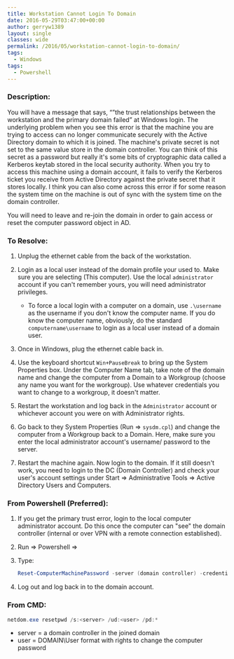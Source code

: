 ```yaml
---
title: Workstation Cannot Login To Domain
date: 2016-05-29T03:47:00+00:00
author: gerryw1389
layout: single
classes: wide
permalink: /2016/05/workstation-cannot-login-to-domain/
tags:
  - Windows
tags:
  - Powershell
---
```

<!--more-->

### Description:

You will have a message that says, &#8220;&#8221;the trust relationships between the workstation and the primary domain failed&#8221; at Windows login. The underlying problem when you see this error is that the machine you are trying to access can no longer communicate securely with the Active Directory domain to which it is joined. The machine's private secret is not set to the same value store in the domain controller. You can think of this secret as a password but really it's some bits of cryptographic data called a Kerberos keytab stored in the local security authority. When you try to access this machine using a domain account, it fails to verify the Kerberos ticket you receive from Active Directory against the private secret that it stores locally. I think you can also come across this error if for some reason the system time on the machine is out of sync with the system time on the domain controller.

You will need to leave and re-join the domain in order to gain access or reset the computer password object in AD.

### To Resolve:

1. Unplug the ethernet cable from the back of the workstation.

2. Login as a local user instead of the domain profile your used to. Make sure you are selecting (This computer). Use the local `administrator` account if you can't remember yours, you will need administrator privileges.

   - To force a local login with a computer on a domain, use `.\username` as the username if you don't know the computer name. If you do know the computer name, obviously, do the standard `computername\username` to login as a local user instead of a domain user.

3. Once in Windows, plug the ethernet cable back in.

4. Use the keyboard shortcut `Win+PauseBreak` to bring up the System Properties box. Under the Computer Name tab, take note of the domain name and change the computer from a Domain to a Workgroup (choose any name you want for the workgroup). Use whatever credentials you want to change to a workgroup, it doesn't matter.

5. Restart the workstation and log back in the `Administrator` account or whichever account you were on with Administrator rights.

6. Go back to they System Properties (Run => `sysdm.cpl`) and change the computer from a Workgroup back to a Domain. Here, make sure you enter the local administrator account's username/ password to the server.

7. Restart the machine again. Now login to the domain. If it still doesn't work, you need to login to the DC (Domain Controller) and check your user's account settings under Start => Administrative Tools => Active Directory Users and Computers.

### From Powershell (Preferred):

1. If you get the primary trust error, login to the local computer administrator account. Do this once the computer can "see" the domain controller (internal or over VPN with a remote connection established).

2. Run => Powershell =>

3. Type:

   ```powershell
   Reset-ComputerMachinePassword -server (domain controller) -credential (domain account with the ability to reset a computer password)
   ```

4. Log out and log back in to the domain account.


### From CMD:

   ```powershell
   netdom.exe resetpwd /s:<server> /ud:<user> /pd:*
   ```

   - server = a domain controller in the joined domain
   - user = DOMAIN\User format with rights to change the computer password